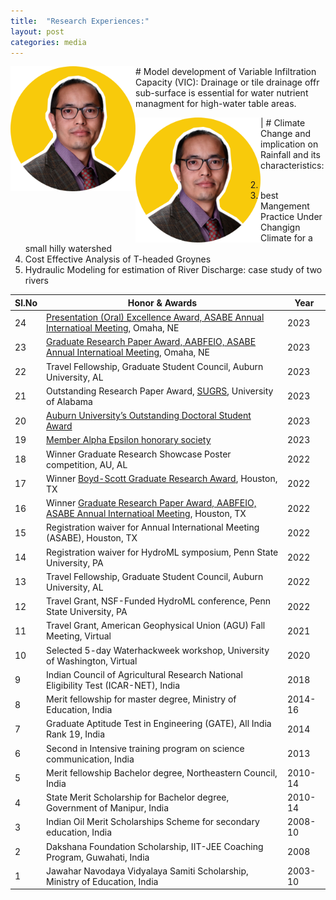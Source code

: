 ```yaml
---
title:  "Research Experiences:"
layout: post
categories: media
---
```



<img align="left" width="200" src="/File/profile.png">  # Model development of Variable Infiltration Capacity (VIC): Drainage or tile drainage offr sub-surface is essential for water nutrient managment for high-water table areas.

|<img align="left" width="200" src="/File/profile.png">  # Climate Change and implication on Rainfall and its characteristics:






2. 
3. best Mangement Practice Under Changign Climate for a small hilly watershed
4. Cost Effective Analysis of T-headed Groynes
5. Hydraulic Modeling for estimation of River Discharge: case study of two rivers



|**Sl.No**| **Honor & Awards**                                                                          | **Year**|
|---------|---------------------------------------------------------------------------------------------|---------|
| 24      | [Presentation (Oral) Excellence Award, ASABE Annual Internatioal Meeting](https://asabe.org), Omaha, NE| 2023    |
| 23      | [Graduate Research Paper Award, AABFEIO, ASABE Annual Internatioal Meeting](https://asabe.org/AABFEIO), Omaha, NE| 2023    |
| 22      | Travel Fellowship, Graduate Student Council, Auburn University, AL                          | 2023    |
| 21      | Outstanding Research Paper Award, [SUGRS](https://sugrs.ua.edu/), University of Alabama     | 2023    |
| 20      | [Auburn University’s Outstanding Doctoral Student Award](https://rb.gy/ddea3)               | 2023    |
| 19      | [Member Alpha Epsilon honorary society](https://www.asabe.org/engage)                       | 2023    |
| 18      | Winner Graduate Research Showcase Poster competition, AU, AL                                | 2022    |
| 17      | Winner [Boyd-Scott Graduate Research Award](https://asabe.org/Boyd-Scott), Houston, TX 	    | 2022    |
| 16      | Winner [Graduate Research Paper Award, AABFEIO, ASABE Annual Internatioal Meeting](https://asabe.org/AABFEIO), Houston, TX  | 2022    |
| 15      | Registration waiver for Annual International Meeting (ASABE), Houston, TX                   | 2022    |
| 14      | Registration waiver for HydroML symposium, Penn State University, PA                        | 2022    |
| 13      | Travel Fellowship, Graduate Student Council, Auburn University, AL                          | 2022    | 
| 12      | Travel Grant, NSF-Funded HydroML conference, Penn State University, PA                      | 2022    |
| 11      | Travel Grant, American Geophysical Union (AGU) Fall Meeting, Virtual                        | 2021    |
| 10      | Selected 5-day Waterhackweek workshop, University of Washington, Virtual                    | 2020    |
| 9       | Indian Council of Agricultural Research National Eligibility Test (ICAR-NET), India         | 2018    |
| 8       | Merit fellowship for master degree, Ministry of Education, India                            | 2014-16 |
| 7       | Graduate Aptitude Test in Engineering (GATE), All India Rank 19, India                      | 2014    |
| 6       | Second in Intensive training program on science communication, India                        | 2013    |
| 5       | Merit fellowship Bachelor degree, Northeastern Council, India                               | 2010-14 |
| 4       |	State Merit Scholarship for Bachelor degree, Government of Manipur, India                   | 2010-14 |
| 3       |	Indian Oil Merit Scholarships Scheme for secondary education, India                         | 2008-10 |
| 2       |	Dakshana Foundation Scholarship, IIT-JEE Coaching Program, Guwahati, India                  | 2008    |
| 1       |	Jawahar Navodaya Vidyalaya Samiti Scholarship, Ministry of Education, India                 | 2003-10 |

